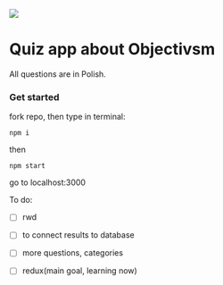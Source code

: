 ![](https://user-images.githubusercontent.com/22203423/45114111-63839a00-b14c-11e8-8b12-b39e00c36e2a.png)

# Quiz app about Objectivsm 

All questions are in Polish.

### Get started
fork repo, then type in terminal: 

`npm i`

then 

`npm start`

go to localhost:3000


To do:
- [ ] rwd
- [ ] to connect results to database
- [ ] more questions, categories
- [ ] redux(main goal, learning now)


